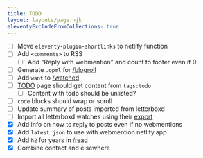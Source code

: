 ```yaml
---
title: TODO
layout: layouts/page.njk
eleventyExcludeFromCollections: true
---
```


- [ ] Move `eleventy-plugin-shortlinks` to netlify function
- [ ] Add `<comments>` to RSS
    - [ ] Add "Reply with webmention" and count to footer even if 0
- [ ] Generate `.opml` for [/blogroll](/blogroll)
- [ ] Add `want` to [/watched](/watched)
- [ ] [TODO](/todo) page should get content from `tags:todo`
  - [ ] Content with todo should be unlisted?
- [ ] `code` blocks should wrap or scroll
- [ ] Update summary of posts imported from letterboxd
- [ ] Import all letterboxd watches using their [export](https://letterboxd.com/user/exportdata)
- [x] Add info on how to reply to posts even if no webmentions
- [x] Add `latest.json` to use with webmention.netlify.app
- [x] Add `h2` for years in [/read](/read)
- [x] Combine contact and elsewhere
